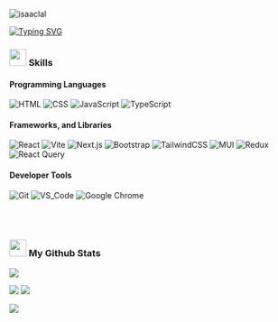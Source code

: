 <img src="https://komarev.com/ghpvc/?username=akk-soft-dev&label=Profile%20views&color=0e75b6&style=flat"
    alt="isaaclal" />
    
<a href="https://github.com/AKK-soft-dev">
    <img src="https://readme-typing-svg.demolab.com?font=Georgia&size=18&duration=2000&pause=100&multiline=true&width=500&height=80&lines=Aung+Ko+Ko;Frontend+Web+Developer" alt="Typing SVG" />
</a>

### <picture><img src="https://cultofthepartyparrot.com/parrots/hd/laptop_parrot.gif" width="30" height="30"/></picture> <b> Skills </b>
    
<div>
<h4> Programming Languages </h4>

![HTML](https://img.shields.io/badge/html-%23E34F26.svg?style=for-the-badge&logo=html5&logoColor=white)
![CSS](https://img.shields.io/badge/css-%231572B6.svg?style=for-the-badge&logo=css3&logoColor=white)
![JavaScript](https://img.shields.io/badge/javascript-yellow.svg?style=for-the-badge&logo=javascript&logoColor=white)
![TypeScript](https://img.shields.io/static/v1?style=for-the-badge&message=TypeScript&color=3178C6&logo=TypeScript&logoColor=FFFFFF&label=)

<h4>Frameworks, and Libraries</h4>

![React](https://img.shields.io/badge/react-%2320232a.svg?style=for-the-badge&logo=react&logoColor=%2361DAFB)
![Vite](https://img.shields.io/static/v1?style=for-the-badge&message=Vite&color=hotpink&logo=Vite&logoColor=FFFFFF&label=)
![Next.js](https://img.shields.io/static/v1?style=for-the-badge&message=Next.js&color=000000&logo=Next.js&logoColor=FFFFFF&label=)
![Bootstrap](https://img.shields.io/badge/bootstrap-%23563D7C.svg?style=for-the-badge&logo=bootstrap&logoColor=white)
![TailwindCSS](https://img.shields.io/badge/tailwindcss-%2338B2AC.svg?style=for-the-badge&logo=tailwind-css&logoColor=white)
![MUI](https://img.shields.io/static/v1?style=for-the-badge&message=MUI&color=white&logo=MUI&logoColor=blue&label=)
![Redux](https://img.shields.io/static/v1?style=for-the-badge&message=Redux&color=blueviolet&logo=redux&logoColor=white&label=)
![React Query](https://img.shields.io/static/v1?style=for-the-badge&message=React+Query&color=eb2424&logo=reactquery&logoColor=white&label=)

<h4>Developer Tools</h4>

![Git](https://img.shields.io/badge/git-darkorange.svg?style=for-the-badge&logo=git&logoColor=white)
![VS_Code](https://img.shields.io/badge/vs_code-%231572B6.svg?style=for-the-badge&logo=visualstudiocode&logoColor=white)
![Google Chrome](https://img.shields.io/static/v1?style=for-the-badge&message=Chrome&color=4285F4&logo=Google+Chrome&logoColor=FFFFFF&label=)
</div>
<br>
<br>

### <picture><img src="https://cultofthepartyparrot.com/parrots/hd/dealwithitnowparrot.gif" width="30" height="30"/></picture> <b>My Github Stats</b>

![](http://github-profile-summary-cards.vercel.app/api/cards/profile-details?username=aungkoko-coding&theme=dracula) 

![](http://github-profile-summary-cards.vercel.app/api/cards/repos-per-language?username=aungkoko-coding&theme=dracula) 
![](http://github-profile-summary-cards.vercel.app/api/cards/most-commit-language?username=aungkoko-coding&theme=dracula)

  <!--- stats (start) -->
<img  align="center"  src="https://github-readme-stats.anuraghazra1.vercel.app/api/top-langs/?username=aungkoko-coding&theme=dracula&hide_border=true&no-bg=true&no-frame=true&langs_count=10"/>
<!--- stats (end) -->

<!-- 
### <picture><img src="https://cultofthepartyparrot.com/parrots/hd/scienceparrot.gif" width="30" height="30"/></picture> <b>Wakatime Stats</b>
![Aung Ko Ko's wakatime stats](https://github-readme-stats.vercel.app/api/wakatime?username=aungkoko&layout=compact&theme=github_dark)
-->
<!-- <p align="center"">
<img src="https://media.giphy.com/media/jpVnC65DmYeyRL4LHS/giphy.gif" width="20%">
</p> -->
<!--
<div align="center">
    <img src="https://cultofthepartyparrot.com/parrots/hd/githubparrot.gif" width="30" height="30"/>
    <img src="https://cultofthepartyparrot.com/flags/hd/indiaparrot.gif" width="30" height="30"/>
    <img src="https://cultofthepartyparrot.com/parrots/asyncparrot.gif" width="36" height="30"/>
    <img src="https://cultofthepartyparrot.com/parrots/hd/60fpsparrot.gif" width="30" height="30"/>
    <img src="https://cultofthepartyparrot.com/parrots/hd/jumpingparrot.gif" width="30" height="30"/>
    <img src="https://cultofthepartyparrot.com/parrots/hd/opensourceparrot.gif" width="30" height="30"/>
    <img src="https://cultofthepartyparrot.com/parrots/hd/dealwithitnowparrot.gif" width="30" height="30"/>
    <img src="https://cultofthepartyparrot.com/parrots/hd/hypnoparrotlight.gif" width="30" height="30"/>
    <img src="https://cultofthepartyparrot.com/parrots/databaseparrot.gif" width="30" height="30"/>
    <img src="https://cultofthepartyparrot.com/parrots/fixparrot.gif" width="36" height="30"/>
    <img src="https://cultofthepartyparrot.com/parrots/hd/laptop_parrot.gif" width="30" height="30"/>
    <img src="https://cultofthepartyparrot.com/parrots/hd/spinningparrot.gif" width="30" height="30"/>
    <img src="https://cultofthepartyparrot.com/parrots/hd/levitationparrot.gif" width="30" height="30"/>
    <img src="https://cultofthepartyparrot.com/parrots/hd/meldparrot.gif" width="30" height="30"/>
    <img src="https://cultofthepartyparrot.com/parrots/slomoparrot.gif" width="30" height="30"/>
    <img src="https://cultofthepartyparrot.com/parrots/hd/moonwalkingparrot.gif" width="30" height="30"/>
    <img src="https://cultofthepartyparrot.com/parrots/hd/stableparrot.gif" width="30" height="30"/>
    <img src="https://cultofthepartyparrot.com/parrots/hd/scienceparrot.gif" width="30" height="30"/>
    <img src="https://cultofthepartyparrot.com/parrots/hd/pirateparrot.gif" width="30" height="30"/>
    <img src="https://cultofthepartyparrot.com/parrots/hd/footballparrot.gif" width="30" height="30"/>
    <img src="https://cultofthepartyparrot.com/parrots/hd/illuminatiparrot.gif" width="30" height="30"/>
    <img src="https://cultofthepartyparrot.com/parrots/hd/hypnoparrotdark.gif" width="30" height="30"/>
    <img src="https://cultofthepartyparrot.com/parrots/hd/mustacheparrot.gif" width="30" height="30"/>
</div> -->

